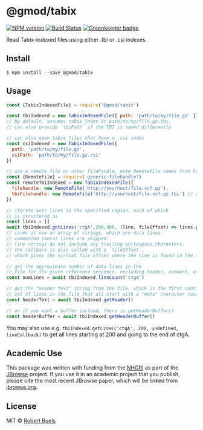 # @gmod/tabix

[![NPM version](https://img.shields.io/npm/v/@gmod/tabix.svg?style=flat-square)](https://npmjs.org/package/@gmod/tabix)
[![Build Status](https://img.shields.io/travis/GMOD/tabix-js/master.svg?style=flat-square)](https://travis-ci.org/GMOD/tabix-js)
[![Greenkeeper badge](https://badges.greenkeeper.io/GMOD/tabix-js.svg)](https://greenkeeper.io/)

Read Tabix-indexed files using either .tbi or .csi indexes.

## Install

    $ npm install --save @gmod/tabix

## Usage

```js
const {TabixIndexedFile} = require('@gmod/tabix')

const tbiIndexed = new TabixIndexedFile({ path: 'path/to/my/file.gz' })
// by default, assumes tabix index at path/to/my/file.gz.tbi.
// can also provide `tbiPath` if the TBI is named differently

// can also open tabix files that have a .csi index
const csiIndexed = new TabixIndexedFile({
  path: 'path/to/my/file.gz',
  csiPath: 'path/to/my/file.gz.csi'
})

// use a remote file or other filehandle, note RemoteFile comes from https://github.com/GMOD/generic-filehandle
const {RemoteFile} = require('generic-filehandle')
const remoteTbiIndexed = new TabixIndexedFile({
  filehandle: new RemoteFile('http://yourhost/file.vcf.gz'),
  tbiFilehandle: new RemoteFile('http://yourhost/file.vcf.gz.tbi') // can also be csiFilehandle
})

// iterate over lines in the specified region, each of which
// is structured as
const lines = []
await tbiIndexed.getLines('ctgA',200,300, (line, fileOffset) => lines.push(line))
// lines is now an array of strings, which are data lines.
// commented (meta) lines are skipped.
// line strings do not include any trailing whitespace characters.
// the callback is also called with a `fileOffset`,
// which gives the virtual file offset where the line is found in the file

// get the approximate number of data lines in the
// file for the given reference sequence, excluding header, comment, and whitespace lines
const numLines = await tbiIndexed.lineCount('ctgA')

// get the "header text" string from the file, which is the first contiguous
// set of lines in the file that all start with a "meta" character (usually #)
const headerText = await tbiIndexed.getHeader()

// or if you want a buffer instead, there is getHeaderBuffer()
const headerBuffer = await tbiIndexed.getHeaderBuffer()
```

You may also use e.g. `tbiIndexed.getLines('ctgA', 200, undefined, lineCallback)`
to get all lines starting at 200 and going to the end of ctgA.

## Academic Use

This package was written with funding from the [NHGRI](http://genome.gov) as part of the [JBrowse](http://jbrowse.org) project. If you use it in an academic project that you publish, please cite the most recent JBrowse paper, which will be linked from [jbrowse.org](http://jbrowse.org).

## License

MIT © [Robert Buels](https://github.com/rbuels)
